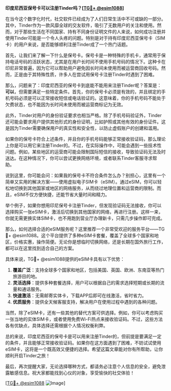 **印度尼西亚保号卡可以注册Tinder吗？[[TG💪+ @esim1088](https://t.me/s/esim1088)]**

在当今这个数字化时代，社交软件已经成为了人们日常生活中不可或缺的一部分。其中，Tinder作为一款风靡全球的交友软件，吸引了无数用户的关注和使用。然而，对于那些生活在不同国家、持有不同身份证明文件的人来说，如何成功注册并使用Tinder可能是一个令人头疼的问题。特别是对于持有印度尼西亚保号卡（SIM卡）的用户来说，是否能够顺利注册Tinder成了一个热门话题。

首先，让我们来了解一下什么是保号卡。保号卡是一种特殊的手机卡，通常用于保持电话号码的活跃状态，尤其是在用户长时间不使用手机号码的情况下。这种卡在印尼非常普遍，因为它可以帮助用户避免因长时间未使用而被运营商回收号码。然而，正是由于其特殊性质，许多人在尝试用保号卡注册Tinder时遇到了困难。

那么，问题来了：印度尼西亚的保号卡到底能不能用来注册Tinder呢？答案是：**可以**，但需要满足一些特定条件。首先，你的保号卡必须是有效的，并且绑定的手机号码必须是可以正常接收短信或电话验证的。这意味着，你的手机号码不能处于欠费状态，也不能因为长时间未使用而被运营商标记为无效。

此外，Tinder对用户的身份验证要求也相当严格。除了手机号码验证外，Tinder还可能会要求用户提供其他形式的身份证明，比如护照或其他有效的身份证件。这是因为Tinder需要确保用户的真实性和安全性，以防止虚假账户的创建和滥用。

如果你的保号卡符合上述条件，并且你的手机号码能够正常接收验证码，那么理论上你是可以用它来注册Tinder的。不过，在实际操作中，可能会遇到一些技术性问题。例如，某些地区的运营商可能会限制国际短信的接收，导致验证码无法及时送达。在这种情况下，你可以尝试更换网络环境，或者联系Tinder客服寻求帮助。

说到这里，你可能会问：如果我的保号卡不符合条件怎么办？别担心，这里有一个简单又实用的解决方案——使用虚拟电子SIM卡（eSIM）。通过eSIM，你可以轻松地切换到其他国家或地区的网络服务，从而绕过地理位置和运营商的限制。而且，eSIM不仅方便快捷，还能节省大量时间和精力。

举个例子，如果你想用印尼保号卡注册Tinder，但发现验证码无法接收，你可以选择购买一张eSIM卡，激活后切换到其他国家的网络，再进行注册。这样一来，你就无需更换实体SIM卡，也不用跑到营业厅办理新卡，只需几步操作即可完成。

那么，如何选择合适的eSIM服务呢？这里推荐一个非常受欢迎的服务平台——TG💪+ @esim1088。这个平台提供了多种eSIM卡套餐，覆盖了全球多个国家和地区，价格实惠，操作简便。无论你是想临时切换网络，还是长期在国外旅行工作，都可以在这里找到适合自己的方案。

具体来说，TG💪+ @esim1088提供的eSIM卡具有以下优势：

1. **覆盖广泛**：支持全球多个国家和地区，包括美国、英国、欧洲、东南亚等热门旅游目的地。
2. **灵活选择**：提供多种套餐选择，用户可以根据自己的需求选择短期或长期的流量和通话服务。
3. **快速激活**：无需邮寄实体卡，下载APP后即可在线激活，省时省力。
4. **优质服务**：提供全天候客服支持，解决用户在使用过程中遇到的各种问题。

当然，除了eSIM卡，还有一些其他的替代方案可供选择。例如，你可以考虑购买一张当地的实体SIM卡，或者使用免费Wi-Fi热点来接收验证码。不过，这些方法各有优缺点，具体选择还需根据个人情况权衡利弊。

总的来说，印度尼西亚的保号卡是可以用来注册Tinder的，但前提是要满足一定的条件，并且能够正常接收验证码。如果你在这方面遇到了困难，不妨试试使用eSIM卡，这将是一个既高效又便捷的选择。希望这篇文章能对你有所帮助，让你顺利开启Tinder之旅！

最后，再次提醒大家，无论选择哪种方式，都请务必注意个人信息的安全，避免泄露敏感信息。祝大家都能找到心仪的对象，享受愉快的社交体验！

[[TG💪+ @esim1088](https://t.me/s/esim1088) ![Image](https://i.postimg.cc/4NQfJmqS/Snipaste-2025-05-13-00-14-12.png)]
